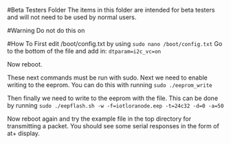 #Beta Testers Folder
The items in this folder are intended for beta testers and will not need to be
used by normal users.

#Warning
Do not do this on 

#How To
First edit /boot/config.txt by using ```sudo nano /boot/config.txt```
Go to the bottom of the file and add in: ```dtparam=i2c_vc=on```

Now reboot.

These next commands must be run with sudo.
Next we need to enable writing to the eeprom. You can do this with running ```sudo ./eeprom_write```

Then finally we need to write to the eeprom with the file. This can be done by running ```sudo ./eepflash.sh -w -f=iotloranode.eep -t=24c32 -d=0 -a=50```

Now reboot again and try the example file in the top directory for transmitting a packet. You should see some serial responses in the form of at+ display.
